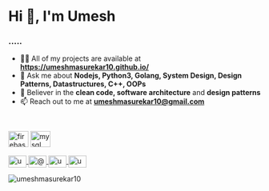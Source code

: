 
<h1 align="left">Hi 👋, I'm Umesh</h1>

<h3 align="left">.....</h3>

<p align="left">
	<ul>
		<li>👨‍💻 All of my projects are available at <b><a href="https://umeshmasurekar10.github.io/">https://umeshmasurekar10.github.io/</a></b></li>
		<li>💬 Ask me about <b>Nodejs, Python3, Golang, System Design, Design Patterns, Datastructures, C++, OOPs</b></li>
		<li>📜 Believer in the <b>clean code, software architecture</b> and <b>design patterns</b></li>
		<li>📫 Reach out to me at <b><a href="mailto:umeshmasurekar10@gmail.com">umeshmasurekar10@gmail.com</a></b></li>
	</ul>
</p>
<br>
<p align="left">
	<img src="https://www.vectorlogo.zone/logos/firebase/firebase-icon.svg" alt="firebase" width="40" height="32"/>
	<img src="https://devicons.github.io/devicon/devicon.git/icons/mysql/mysql-original-wordmark.svg" alt="mysql" width="40" height="32"/>
</p>

<p align="left">
	<a href="https://linkedin.com/in/umeshmasurekar10" target="blank">
		<img align="center" src="https://cdn.jsdelivr.net/npm/simple-icons@3.0.1/icons/linkedin.svg" alt="umeshmasurekar10" height="24" width="36" />
	</a>
	<a href="https://medium.com/@umeshmasurekar10" target="blank">
		<img align="center" src="https://cdn.jsdelivr.net/npm/simple-icons@3.0.1/icons/medium.svg" alt="@umeshmasurekar10" height="24" width="36" />
	</a>
		<a href="https://fb.com/aspumesh" target="blank">
		<img align="center" src="https://cdn.jsdelivr.net/npm/simple-icons@3.0.1/icons/facebook.svg" alt="umeshmasurekar10" height="24" width="36" />
	</a>
	<a href="https://instagram.com/umeshmasurekar10" target="blank">
		<img align="center" src="https://cdn.jsdelivr.net/npm/simple-icons@3.0.1/icons/instagram.svg" alt="umeshmasurekar10" height="24" width="36" />
	</a>
</p>

<p align="left">
	<img src="https://komarev.com/ghpvc/?username=umeshmasurekar10" alt="umeshmasurekar10"/>
</p>
